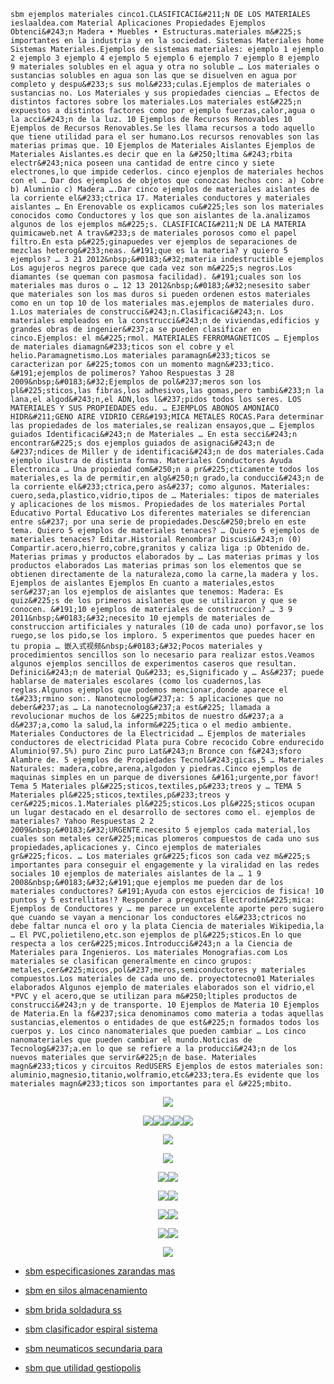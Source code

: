 
```
sbm ejemplos materiales cinco1.CLASIFICACI&#211;N DE LOS MATERIALES ieslaaldea.com Material Aplicaciones Propiedades Ejemplos Obtenci&#243;n Madera • Muebles • Estructuras.materiales m&#225;s importantes en la industria y en la sociedad. Sistemas Materiales home Sistemas Materiales.Ejemplos de sistemas materiales: ejemplo 1 ejemplo 2 ejemplo 3 ejemplo 4 ejemplo 5 ejemplo 6 ejemplo 7 ejemplo 8 ejemplo 9 materiales solubles en el agua y otra no soluble … Los materiales o sustancias solubles en agua son las que se disuelven en agua por completo y despu&#233;s sus mol&#233;culas.Ejemplos de materiales o sustancias no. Los Materiales y sus propiedades ciencias … Efectos de distintos factores sobre los materiales.Los materiales est&#225;n expuestos a distintos factores como por ejemplo fuerzas,calor,agua o la acci&#243;n de la luz. 10 Ejemplos de Recursos Renovables 10 Ejemplos de Recursos Renovables.Se les llama recursos a todo aquello que tiene utilidad para el ser humano.Los recursos renovables son las materias primas que. 10 Ejemplos de Materiales Aislantes Ejemplos de Materiales Aislantes.es decir que en la &#250;ltima &#243;rbita electr&#243;nica poseen una cantidad de entre cinco y siete electrones,lo que impide cederlos. cinco ejenplos de materiales hechos con el … Dar dos ejemplos de objetos que conozcas hechos con: a) Cobre b) Aluminio c) Madera ….Dar cinco ejemplos de materiales aislantes de la corriente el&#233;ctrica 17. Materiales conductores y materiales aislantes … En Erenovable os explicamos cu&#225;les son los materiales conocidos como Conductores y los que son aislantes de la.analizamos algunos de los ejemplos m&#225;s. CLASIFICACI&#211;N DE LA MATERIA quimicaweb.net A trav&#233;s de materiales porosos como el papel filtro.En esta p&#225;ginapuedes ver ejemplos de separaciones de mezclas heterog&#233;neas. &#191;que es la materia? y quiero 5 ejemplos? … 3 21 2012&nbsp;&#0183;&#32;materia indestructible ejemplos Los agujeros negros parece que cada vez son m&#225;s negros.Los diamantes (se queman con pasmosa facilidad). &#191;cuales son los materiales mas duros o … 12 13 2012&nbsp;&#0183;&#32;nesesito saber que materiales son los mas duros si pueden ordenen estos materiales como en un top 10 de los materiales mas.ejemplos de materiales duro. 1.Los materiales de construcci&#243;n.Clasificaci&#243;n. Los materiales empleados en la construcci&#243;n de viviendas,edificios y grandes obras de ingenier&#237;a se pueden clasificar en cinco.Ejemplos: el m&#225;rmol. MATERIALES FERROMAGNETICOS … Ejemplos de materiales diamagn&#233;ticos son el cobre y el helio.Paramagnetismo.Los materiales paramagn&#233;ticos se caracterizan por &#225;tomos con un momento magn&#233;tico. &#191;ejemplos de polimeros? Yahoo Respuestas 3 28 2009&nbsp;&#0183;&#32;Ejemplos de pol&#237;meros son los pl&#225;sticos,las fibras,los adhesivos,las gomas,pero tambi&#233;n la lana,el algod&#243;n,el ADN,los l&#237;pidos todos los seres. LOS MATERIALES Y SUS PROPIEDADES edu. … EJEMPLOS ABONOS AMONIACO HIDR&#211;GENO AIRE VIDRIO CER&#193;MICA METALES ROCAS.Para determinar las propiedades de los materiales,se realizan ensayos,que … Ejemplos guiados Identificaci&#243;n de Materiales … En esta secci&#243;n encontrar&#225;s dos ejemplos guiados de asignaci&#243;n de &#237;ndices de Miller y de identificaci&#243;n de dos materiales.Cada ejemplo ilustra de distinta forma. Materiales Conductores Ayuda Electronica … Una propiedad com&#250;n a pr&#225;cticamente todos los materiales,es la de permitir,en alg&#250;n grado,la conducci&#243;n de la corriente el&#233;ctrica,pero as&#237; como algunos. Materiales: cuero,seda,plastico,vidrio,tipos de … Materiales: tipos de materiales y aplicaciones de los mismos. Propiedades de los materiales Portal Educativo Portal Educativo Los diferentes materiales se diferencian entre s&#237; por una serie de propiedades.Desc&#250;brelo en este tema. Quiero 5 ejemplos de materiales tenaces? … Quiero 5 ejemplos de materiales tenaces? Editar.Historial Renombrar Discusi&#243;n (0) Compartir.acero,hierro,cobre,granitos y caliza liga :p Obtenido de. Materias primas y productos elaborados by … Las materias primas y los productos elaborados Las materias primas son los elementos que se obtienen directamente de la naturaleza,como la carne,la madera y los. Ejemplos de aislantes Ejemplos En cuanto a materiales,estos ser&#237;an los ejemplos de aislantes que tenemos: Madera: Es quiz&#225;s de los primeros aislantes que se utilizaron y que se conocen. &#191;10 ejemplos de materiales de construccion? … 3 9 2011&nbsp;&#0183;&#32;necesito 10 ejempls de materiales de construccion artificiales y naturales (10 de cada uno) porfavor,se los ruego,se los pido,se los imploro. 5 experimentos que puedes hacer en tu propia … 嵌入式视频&nbsp;&#0183;&#32;Pocos materiales y procedimientos sencillos son lo necesario para realizar estos.Veamos algunos ejemplos sencillos de experimentos caseros que resultan. Definici&#243;n de material Qu&#233; es,Significado y … As&#237; puede hablarse de materiales escolares (como los cuadernos,las reglas.Algunos ejemplos que podemos mencionar,donde aparece el t&#233;rmino son:. Nanotecnolog&#237;a: 5 aplicaciones que no deber&#237;as … La nanotecnolog&#237;a est&#225; llamada a revolucionar muchos de los &#225;mbitos de nuestro d&#237;a a d&#237;a,como la salud,la inform&#225;tica o el medio ambiente. Materiales Conductores de la Electricidad … Ejemplos de materiales conductores de electricidad Plata pura Cobre recocido Cobre endurecido Aluminio(97.5%) puro Zinc puro Lat&#243;n Bronce con f&#243;sforo Alambre de. 5 ejemplos de Propiedades Tecnol&#243;gicas,5 … Materiales Naturales: madera,cobre,arena,algodon y piedras.Cinco ejemplos de maquinas simples en un parque de diversiones &#161;urgente,por favor! Tema 5 Materiales pl&#225;sticos,textiles,p&#233;treos y … TEMA 5 Materiales pl&#225;sticos,textiles,p&#233;treos y cer&#225;micos.1.Materiales pl&#225;sticos.Los pl&#225;sticos ocupan un lugar destacado en el desarrollo de sectores como el. ejemplos de materiales? Yahoo Respuestas 2 2 2009&nbsp;&#0183;&#32;URGENTE.necesito 5 ejemplos cada material,los cuales son metales cer&#225;micas plomeros compuestos de cada uno sus propiedades,aplicaciones y. Cinco ejemplos de materiales gr&#225;ficos. … Los materiales gr&#225;ficos son cada vez m&#225;s importantes para conseguir el engagemente y la viralidad en las redes sociales 10 ejemplos de materiales aislantes de la … 1 9 2008&nbsp;&#0183;&#32;&#191;que ejemplos me pueden dar de los materiales conductores? &#191;Ayuda con estos ejercicios de fisica! 10 puntos y 5 estrellitas!? Responder a preguntas Electrodin&#225;mica: Ejemplos de Conductores y … me parece un excelente aporte pero sugiero que cuando se vayan a mencionar los conductores el&#233;ctricos no debe faltar nunca el oro y la plata Ciencia de materiales Wikipedia,la … El PVC,polietileno,etc.son ejemplos de pl&#225;sticos.En lo que respecta a los cer&#225;micos.Introducci&#243;n a la Ciencia de Materiales para Ingenieros. Los materiales Monografias.com Los materiales se clasifican generalmente en cinco grupos: metales,cer&#225;micos,pol&#237;meros,semiconductores y materiales compuestos.Los materiales de cada uno de. proyectotecno01 Materiales elaborados Algunos ejemplo de materiales elaborados son el vidrio,el *PVC y el acero,que se utilizan para m&#250;ltiples productos de construcci&#243;n y de transporte. 10 Ejemplos de Materia 10 Ejemplos de Materia.En la f&#237;sica denominamos como materia a todas aquellas sustancias,elementos o entidades de que est&#225;n formados todos los cuerpos y. Los cinco nanomateriales que pueden cambiar … Los cinco nanomateriales que pueden cambiar el mundo.Noticias de Tecnolog&#237;a.en lo que se refiere a la producci&#243;n de los nuevos materiales que servir&#225;n de base. Materiales magn&#233;ticos y circuitos RedUSERS Ejemplos de estos materiales son: aluminio,magnesio,titanio,wolframio,etc&#233;tera.Es evidente que los materiales magn&#233;ticos son importantes para el &#225;mbito. 
```

<div align="center">

<a href="https://es-crusher.shibang-china.com/github&k=sbm+ejemplos+materiales+cinco"><img src="https://static.shibang-china.com/es/crusher/logo.jpg"></a>

<a href="https://es-crusher.shibang-china.com/github&k=sbm+ejemplos+materiales+cinco"><img src="https://static.shibang-china.com/es/crusher/index.jpg"></a><a href="https://es-crusher.shibang-china.com/material.htmlgithub&k=sbm+ejemplos+materiales+cinco"><img src="https://static.shibang-china.com/es/crusher/material.jpg"></a><a href="https://es-crusher.shibang-china.com/application.htmlgithub&k=sbm+ejemplos+materiales+cinco"><img src="https://static.shibang-china.com/es/crusher/application.jpg"></a><a href="https://es-crusher.shibang-china.com/aboutus.htmlgithub&k=sbm+ejemplos+materiales+cinco"><img src="https://static.shibang-china.com/es/crusher/aboutus.jpg"></a><a href="https://es-crusher.shibang-china.com/contact.htmlgithub&k=sbm+ejemplos+materiales+cinco"><img src="https://static.shibang-china.com/es/crusher/contact.jpg"></a>

<a href="https://es-crusher.shibang-china.com/github&k=sbm+ejemplos+materiales+cinco"><img src="https://static.shibang-china.com/es/crusher/banner.jpg"></a>

<a href="https://swt.shibang-china.com/github&k=sbm+ejemplos+materiales+cinco"><img src="https://static.shibang-china.com/es/crusher/text.jpg"></a>

<a href="https://swt.shibang-china.com/github&k=sbm+ejemplos+materiales+cinco"><img src="https://static.shibang-china.com/es/crusher/chat.jpg"></a><a href="https://es-crusher.shibang-china.com/contact.htmlgithub&k=sbm+ejemplos+materiales+cinco"><img src="https://static.shibang-china.com/es/crusher/message.jpg"></a>

<a href="https://es-crusher.shibang-china.com/products/pe.htmlgithub&k=sbm+ejemplos+materiales+cinco"><img src="https://static.shibang-china.com/es/crusher/pe.jpg"></a><a href="https://es-crusher.shibang-china.com/products/pf.htmlgithub&k=sbm+ejemplos+materiales+cinco"><img src="https://static.shibang-china.com/es/crusher/pf.jpg"></a>

<a href="https://es-crusher.shibang-china.com/products/hpt.htmlgithub&k=sbm+ejemplos+materiales+cinco"><img src="https://static.shibang-china.com/es/crusher/hpt.jpg"></a><a href="https://es-crusher.shibang-china.com/products/vsi.htmlgithub&k=sbm+ejemplos+materiales+cinco"><img src="https://static.shibang-china.com/es/crusher/vsi.jpg"></a>

<a href="https://es-crusher.shibang-china.com/products/klv.htmlgithub&k=sbm+ejemplos+materiales+cinco"><img src="https://static.shibang-china.com/es/crusher/klv.jpg"></a><a href="https://es-crusher.shibang-china.com/products/portable.htmlgithub&k=sbm+ejemplos+materiales+cinco"><img src="https://static.shibang-china.com/es/crusher/portable.jpg"></a>

<a href="https://swt.shibang-china.com/github&k=sbm+ejemplos+materiales+cinco"><img src="https://static.shibang-china.com/es/crusher/case.jpg"></a>

</div>


* [sbm especificasiones zarandas mas](sbm%20especificasiones%20zarandas%20mas.md)

* [sbm en silos almacenamiento](sbm%20en%20silos%20almacenamiento.md)

* [sbm brida soldadura ss](sbm%20brida%20soldadura%20ss.md)

* [sbm clasificador espiral sistema](sbm%20clasificador%20espiral%20sistema.md)

* [sbm neumaticos secundaria para](sbm%20neumaticos%20secundaria%20para.md)

* [sbm que utilidad gestiopolis](sbm%20que%20utilidad%20gestiopolis.md)